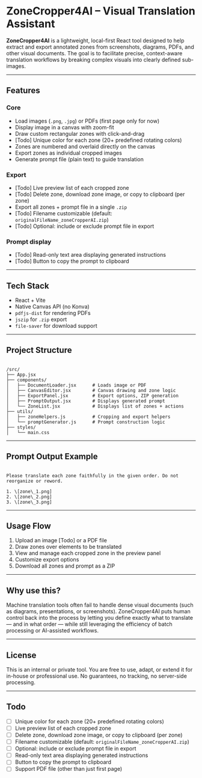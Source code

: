 # ZoneCropper4AI – Visual Translation Assistant

**ZoneCropper4AI** is a lightweight, local-first React tool designed to help extract and export annotated zones from screenshots, diagrams, PDFs, and other visual documents. The goal is to facilitate precise, context-aware translation workflows by breaking complex visuals into clearly defined sub-images.

---

## Features

### Core

- Load images (`.png`, `.jpg`) or PDFs (first page only for now)
- Display image in a canvas with zoom-fit
- Draw custom rectangular zones with click-and-drag
- [Todo] Unique color for each zone (20+ predefined rotating colors)
- Zones are numbered and overlaid directly on the canvas
- Export zones as individual cropped images
- Generate prompt file (plain text) to guide translation

### Export

- [Todo] Live preview list of each cropped zone
- [Todo] Delete zone, download zone image, or copy to clipboard (per zone)
- Export all zones + prompt file in a single `.zip`
- [Todo] Filename customizable (default: `originalFileName_zoneCropperAI.zip`)
- [Todo] Optional: include or exclude prompt file in export

### Prompt display

- [Todo] Read-only text area displaying generated instructions
- [Todo] Button to copy the prompt to clipboard

---

## Tech Stack

- React + Vite
- Native Canvas API (no Konva)
- `pdfjs-dist` for rendering PDFs
- `jszip` for `.zip` export
- `file-saver` for download support

---

## Project Structure

```

/src/
├── App.jsx
├── components/
│   ├── DocumentLoader.jsx      # Loads image or PDF
│   ├── CanvasEditor.jsx        # Canvas drawing and zone logic
│   ├── ExportPanel.jsx         # Export options, ZIP generation
│   ├── PromptOutput.jsx        # Displays generated prompt
│   └── ZoneList.jsx            # Displays list of zones + actions
├── utils/
│   ├── zoneHelpers.js          # Cropping and export helpers
│   └── promptGenerator.js      # Prompt construction logic
├── styles/
│   └── main.css

```

---

## Prompt Output Example

```

Please translate each zone faithfully in the given order. Do not reorganize or reword.

1. \[zone\_1.png]
2. \[zone\_2.png]
3. \[zone\_3.png]

```

---

## Usage Flow

1. Upload an image [Todo] or a PDF file
2. Draw zones over elements to be translated
3. View and manage each cropped zone in the preview panel
4. Customize export options
5. Download all zones and prompt as a ZIP

---

## Why use this?

Machine translation tools often fail to handle dense visual documents (such as diagrams, presentations, or screenshots). ZoneCropper4AI puts human control back into the process by letting you define exactly what to translate — and in what order — while still leveraging the efficiency of batch processing or AI-assisted workflows.

---

## License

This is an internal or private tool. You are free to use, adapt, or extend it for in-house or professional use. No guarantees, no tracking, no server-side processing.

---

## Todo
- [ ] Unique color for each zone (20+ predefined rotating colors)
- [ ] Live preview list of each cropped zone
- [ ] Delete zone, download zone image, or copy to clipboard (per zone)
- [ ] Filename customizable (default: `originalFileName_zoneCropperAI.zip`)
- [ ] Optional: include or exclude prompt file in export
- [ ] Read-only text area displaying generated instructions
- [ ] Button to copy the prompt to clipboard
- [ ] Support PDF file (other than just first page)
